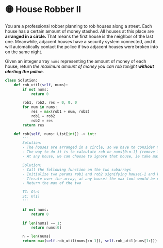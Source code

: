 # 🟡 House Robber II

You are a professional robber planning to rob houses along a street. Each house has a certain amount of money stashed. All houses at this place are **arranged in a circle.** That means the first house is the neighbor of the last one. Meanwhile, adjacent houses have a security system connected, and it will automatically contact the police if two adjacent houses were broken into on the same night.

Given an integer array `nums` representing the amount of money of each house, return _the maximum amount of money you can rob tonight **without alerting the police**_.

```python
class Solution:
    def rob_util(self, nums):
        if not nums:
            return 0

        rob1, rob2, res = 0, 0, 0
        for num in nums:
            res = max(rob1 + num, rob2)
            rob1 = rob2
            rob2 = res
        return res

    def rob(self, nums: List[int]) -> int:
        '''
        Solution: 
        - The houses are arranged in a circle, so we have to consider the house_1 when looking at house_n
        - The way to do it is to calculate rob on nums[0:n-1] (remove last house) or nums[1:] (remove first house)
        - At any house, we can choose to ignore that house, ie take max till housei-1, or take max till housei-2 + curr house

        Solution: 
        - Call the following function on the two subarrays
        - Initialize two params rob1 and rob2 signifying housei-2 and housei-1
        - Iterate over the array, at any housei the max loot would be max(housei-1, housei-2 + housei)
        - Return the max of the two

        TC: O(n)
        SC: O(1)
        '''

        if not nums:
            return 0
        
        if len(nums) == 1:
            return nums[0]

        n = len(nums)
        return max(self.rob_util(nums[:n-1]), self.rob_util(nums[1:]))
```
